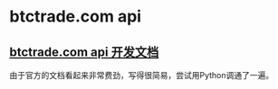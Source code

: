 # btctrade.com api

## [btctrade.com api 开发文档](https://www.btctrade.com/api.help.html#open)
由于官方的文档看起来非常费劲，写得很简易，尝试用Python调通了一遍。

